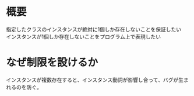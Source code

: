 # 概要

指定したクラスのインスタンスが絶対に1個しか存在しないことを保証したい  
インスタンスが1個しか存在しないことをプログラム上で表現したい  

# なぜ制限を設けるか

インスタンスが複数存在すると、インスタンス動詞が影響し合って、バグが生まれるのを防ぐ。

